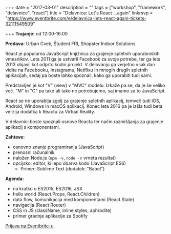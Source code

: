 +++
date = "2017-03-01"
description = ""
tags = ["workshop", "framework", "delavnice", "react"]
title = "Delavnica: Let's React ...again"
linkrsvp = "https://www.eventbrite.com/e/delavnica-lets-react-again-tickets-32111549509"

+++
**Trajanje:** od 12:00-16:00

**Predava:** Urban Cvek, Študent FRI, Shopster Indoor Solutions

React je popularna JavaScript knjižnica za grajenje spletnih uporabniških vmesnikov. Leta 2011 ga je ustvaril Facebook za svoje potrebe, ter ga leta 2013 objavil kot odprto kodni projekt. V delovanju ga verjetno vsak dan vidite na Facebooku, Instagramu, Netflixu in mnogih drugih spletnih apikacijah, sedaj pa boste lahko spoznali, kako ga uporabiti tudi sami.

Predstavljen je kot "V" (view) v "MVC" modelu. Izkaže pa se, da je še veliko več. "M" in "C" pa tako ali tako ne potrebujemo, saj imamo za to JavaScript.

<!--more-->

React se ne uporablja zgolj za grajenje spletnih aplikacij, temveč tudi iOS, Android, Windows in macOS aplikacij. Konec leta 2016 pa je izšla tudi beta verzija dodatka k Reactu za Virtual Reality.

V delavnici boste spoznali osnove Reacta ter način razmišljanja za grajenje aplikacij s komponentami.

**Zahteve:**

- osnovno znanje programiranja (JavaScript)
- prenosni računalnik
- naložen Node.js (`npm -v`, `node -v` vrneta rezultat)
- opcijsko: editor, ki lepo obarva kodo (JavaScript ES6)
  - Primer: Sublime Text (dodatek: "Babel")

**Agenda:**

- na kratko o ES2015, ES2016, JSX
- hello world (React.Props, React.Children)
- data flow, komunikacija med komponentami (React.State)
- navigacija (React Router)
- CSS in JS (className, inline styles, aphrodite)
- primer gradnje aplikacije za Spotify

[Prijava na Eventbrite-u](https://www.eventbrite.com/e/delavnica-lets-react-again-tickets-32111549509).
